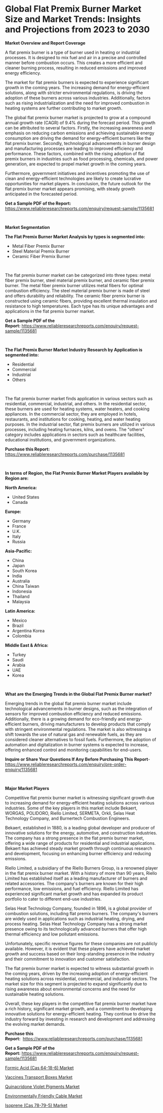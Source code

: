 <p><h1>Global Flat Premix Burner Market Size and Market Trends: Insights and Projections from 2023 to 2030</h1></p><p><strong>Market Overview and Report Coverage</strong></p>
<p><p>A flat premix burner is a type of burner used in heating or industrial processes. It is designed to mix fuel and air in a precise and controlled manner before combustion occurs. This creates a more efficient and cleaner burning process, resulting in reduced emissions and improved energy efficiency.</p><p>The market for flat premix burners is expected to experience significant growth in the coming years. The increasing demand for energy-efficient solutions, along with stricter environmental regulations, is driving the adoption of these burners across various industries. Additionally, factors such as rising industrialization and the need for improved combustion in heating systems are further contributing to market growth.</p><p>The global flat premix burner market is projected to grow at a compound annual growth rate (CAGR) of 9.4% during the forecast period. This growth can be attributed to several factors. Firstly, the increasing awareness and emphasis on reducing carbon emissions and achieving sustainable energy consumption are driving the demand for energy-efficient burners like the flat premix burner. Secondly, technological advancements in burner design and manufacturing processes are leading to improved efficiency and performance. These factors, combined with the rising adoption of flat premix burners in industries such as food processing, chemicals, and power generation, are expected to propel market growth in the coming years.</p><p>Furthermore, government initiatives and incentives promoting the use of clean and energy-efficient technologies are likely to create lucrative opportunities for market players. In conclusion, the future outlook for the flat premix burner market appears promising, with steady growth anticipated in the forecasted period.</p></p>
<p><strong>Get a Sample PDF of the Report:</strong> <a href="https://www.reliableresearchreports.com/enquiry/request-sample/1135681">https://www.reliableresearchreports.com/enquiry/request-sample/1135681</a></p>
<p>&nbsp;</p>
<p><strong>Market Segmentation</strong></p>
<p><strong>The Flat Premix Burner Market Analysis by types is segmented into:</strong></p>
<p><ul><li>Metal Fiber Premix Burner</li><li>Steel Material Premix Burner</li><li>Ceramic Fiber Premix Burner</li></ul></p>
<p>&nbsp;</p>
<p><p>The flat premix burner market can be categorized into three types: metal fiber premix burner, steel material premix burner, and ceramic fiber premix burner. The metal fiber premix burner utilizes metal fibers for optimal combustion efficiency. The steel material premix burner is made of steel and offers durability and reliability. The ceramic fiber premix burner is constructed using ceramic fibers, providing excellent thermal insulation and resistance to high temperatures. Each type has its unique advantages and applications in the flat premix burner market.</p></p>
<p><strong>Get a Sample PDF of the Report:</strong>&nbsp;<a href="https://www.reliableresearchreports.com/enquiry/request-sample/1135681">https://www.reliableresearchreports.com/enquiry/request-sample/1135681</a></p>
<p>&nbsp;</p>
<p><strong>The Flat Premix Burner Market Industry Research by Application is segmented into:</strong></p>
<p><ul><li>Residential</li><li>Commercial</li><li>Industrial</li><li>Others</li></ul></p>
<p>&nbsp;</p>
<p><p>The flat premix burner market finds application in various sectors such as residential, commercial, industrial, and others. In the residential sector, these burners are used for heating systems, water heaters, and cooking appliances. In the commercial sector, they are employed in hotels, restaurants, and institutions for cooking, heating, and water heating purposes. In the industrial sector, flat premix burners are utilized in various processes, including heating furnaces, kilns, and ovens. The "others" category includes applications in sectors such as healthcare facilities, educational institutions, and government organizations.</p></p>
<p><strong>Purchase this Report:</strong>&nbsp; <a href="https://www.reliableresearchreports.com/purchase/1135681">https://www.reliableresearchreports.com/purchase/1135681</a></p>
<p>&nbsp;</p>
<p><strong>In terms of Region, the Flat Premix Burner Market Players available by Region are:</strong></p>
<p>
    <p> <strong> North America: </strong>
        <ul>
            <li>United States</li>
            <li>Canada</li>
        </ul>
        </p> 
    <p> <strong> Europe: </strong>
        <ul>
            <li>Germany</li>
            <li>France</li>
            <li>U.K.</li>
            <li>Italy</li>
            <li>Russia</li>
        </ul>
        </p> 
    <p> <strong> Asia-Pacific: </strong>
        <ul>
            <li>China</li>
            <li>Japan</li>
            <li>South Korea</li>
            <li>India</li>
            <li>Australia</li>
            <li>China Taiwan</li>
            <li>Indonesia</li>
            <li>Thailand</li>
            <li>Malaysia</li>
        </ul>
        </p> 
    <p> <strong> Latin America: </strong>
        <ul>
            <li>Mexico</li>
            <li>Brazil</li>
            <li>Argentina Korea</li>
            <li>Colombia</li>
        </ul>
        </p> 
    <p> <strong> Middle East & Africa: </strong>
        <ul>
            <li>Turkey</li>
            <li>Saudi</li>
            <li>Arabia</li>
            <li>UAE</li>
            <li>Korea</li>
        </ul>
    </p>
    </p>
<p>&nbsp;</p>
<p><strong>What are the Emerging Trends in the Global Flat Premix Burner market?</strong></p>
<p><p>Emerging trends in the global flat premix burner market include technological advancements in burner designs, such as the integration of sensors for improved combustion efficiency and reduced emissions. Additionally, there is a growing demand for eco-friendly and energy-efficient burners, driving manufacturers to develop products that comply with stringent environmental regulations. The market is also witnessing a shift towards the use of natural gas and renewable fuels, as they are considered cleaner alternatives to fossil fuels. Furthermore, the adoption of automation and digitalization in burner systems is expected to increase, offering enhanced control and monitoring capabilities for end-users.</p></p>
<p><strong>Inquire or Share Your Questions If Any Before Purchasing This Report</strong>- <a href="https://www.reliableresearchreports.com/enquiry/pre-order-enquiry/1135681">https://www.reliableresearchreports.com/enquiry/pre-order-enquiry/1135681</a></p>
<p>&nbsp;</p>
<p><strong>Major Market Players</strong></p>
<p><p>Competitive flat premix burner market is witnessing significant growth due to increasing demand for energy-efficient heating solutions across various industries. Some of the key players in this market include Bekaert, WORGAS, POLIDORO, Riello Limited, SERMETA, Orkli, Selas Heat Technology Company, and Burnertech Combustion Engineers.</p><p>Bekaert, established in 1880, is a leading global developer and producer of innovative solutions for the energy, automotive, and construction industries. The company has a strong presence in the flat premix burner market, offering a wide range of products for residential and industrial applications. Bekaert has achieved steady market growth through continuous research and development, focusing on enhancing burner efficiency and reducing emissions.</p><p>Riello Limited, a subsidiary of the Riello Burners Group, is a renowned player in the flat premix burner market. With a history of more than 90 years, Riello Limited has established itself as a leading manufacturer of burners and related accessories. The company's burners are known for their high performance, low emissions, and fuel efficiency. Riello Limited has experienced significant market growth and has expanded its product portfolio to cater to different end-use industries.</p><p>Selas Heat Technology Company, founded in 1896, is a global provider of combustion solutions, including flat premix burners. The company's burners are widely used in applications such as industrial heating, drying, and process heating. Selas Heat Technology Company has a strong market presence owing to its technologically advanced burners that offer high thermal efficiency and low pollutant emissions.</p><p>Unfortunately, specific revenue figures for these companies are not publicly available. However, it is evident that these players have achieved market growth and success based on their long-standing presence in the industry and their commitment to innovation and customer satisfaction.</p><p>The flat premix burner market is expected to witness substantial growth in the coming years, driven by the increasing adoption of energy-efficient heating solutions across residential, commercial, and industrial sectors. The market size for this segment is projected to expand significantly due to rising awareness about environmental concerns and the need for sustainable heating solutions.</p><p>Overall, these key players in the competitive flat premix burner market have a rich history, significant market growth, and a commitment to developing innovative solutions for energy-efficient heating. They continue to drive the industry forward by investing in research and development and addressing the evolving market demands.</p></p>
<p><strong>Purchase this Report:</strong>&nbsp;&nbsp;<a href="https://www.reliableresearchreports.com/purchase/1135681">https://www.reliableresearchreports.com/purchase/1135681</a></p>
<p></p>
<p><strong>Get a Sample PDF of the Report:</strong>&nbsp;<a href="https://www.reliableresearchreports.com/enquiry/request-sample/1135681">https://www.reliableresearchreports.com/enquiry/request-sample/1135681</a></p>
<p><p><a href="https://medium.com/@horlandkidd/formic-acid-cas-64-18-6-market-size-cagr-trends-2024-2030-09f336a5e70c">Formic Acid (Cas 64-18-6) Market</a></p><p><a href="https://www.linkedin.com/pulse/vaccines-transport-boxes-market-size-share-amp-trends/">Vaccines Transport Boxes Market</a></p><p><a href="https://www.linkedin.com/pulse/quinacridone-violet-pigments-market-research-report-provides/">Quinacridone Violet Pigments Market</a></p><p><a href="https://www.linkedin.com/pulse/environmentally-friendly-cable-market-size/">Environmentally Friendly Cable Market</a></p><p><a href="https://medium.com/@slanecode210/isoprene-cas-78-79-5-market-size-and-market-trends-complete-industry-overview-2023-to-2030-7d00a9384336">Isoprene (Cas 78-79-5) Market</a></p></p>